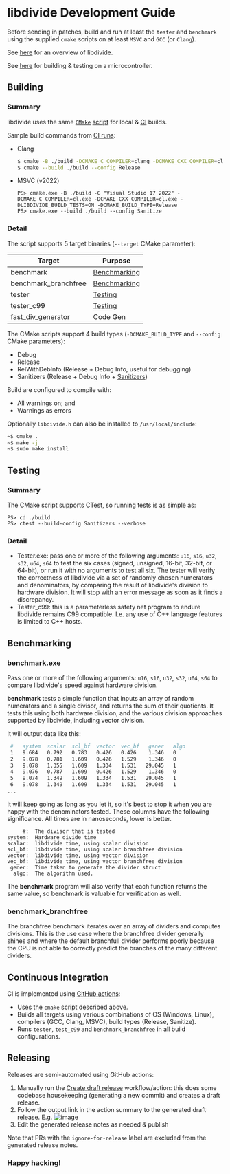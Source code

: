 # libdivide Development Guide

Before sending in patches, build and run at least the ```tester``` and ```benchmark``` using the supplied ```cmake``` scripts on at least ```MSVC``` and ```GCC``` (or ```Clang```).

See [here](../README.md) for an overview of libdivide.

See [here](../test/avr/readme.md) for building & testing on a microcontroller.

## Building

### Summary

libdivide uses the same [```CMake```](https://cmake.org/) [script](./CMakeLists.txt) for local & [CI](#continuous-integration) builds. 

Sample build commands from [CI runs](https://github.com/ridiculousfish/libdivide/actions/workflows/canary_build.yml):
* Clang
  ```bash
  $ cmake -B ./build -DCMAKE_C_COMPILER=clang -DCMAKE_CXX_COMPILER=clang++ -DLIBDIVIDE_BUILD_TESTS=ON -DCMAKE_BUILD_TYPE=Release
  $ cmake --build ./build --config Release
  ```
* MSVC (v2022)
  ```pwsh
  PS> cmake.exe -B ./build -G "Visual Studio 17 2022" -DCMAKE_C_COMPILER=cl.exe -DCMAKE_CXX_COMPILER=cl.exe -DLIBDIVIDE_BUILD_TESTS=ON -DCMAKE_BUILD_TYPE=Release
  PS> cmake.exe --build ./build --config Sanitize
  ```

### Detail

The script supports 5 target binaries (```--target``` CMake parameter):

| Target               | Purpose                       |
|----------------------|-------------------------------|
| benchmark            | [Benchmarking](#benchmarking) |
| benchmark_branchfree | [Benchmarking](#benchmarking) |
| tester               | [Testing](#testing)           |
| tester_c99           | [Testing](#testing)           |
| fast_div_generator   | Code Gen                      |

The CMake scripts support 4 build types (```-DCMAKE_BUILD_TYPE``` and ```--config``` CMake parameters):

* Debug
* Release
* RelWithDebInfo (Release + Debug Info, useful for debugging)
* Sanitizers (Release + Debug Info + [Sanitizers](https://github.com/google/sanitizers))

Build are configured to compile with:
  * All warnings on; and
  * Warnings as errors

Optionally ```libdivide.h``` can also be installed to ```/usr/local/include```:

```bash
~$ cmake .
~$ make -j
~$ sudo make install
```

## Testing

### Summary

The CMake script supports CTest, so running tests is as simple as:

```pwsh
PS> cd ./build
PS> ctest --build-config Sanitizers --verbose
```

### Detail

* Tester.exe: pass one or more of the following arguments: ```u16```, ```s16```, ```u32```, ```s32```, ```u64```, ```s64``` to test the six cases (signed, unsigned, 16-bit, 32-bit, or 64-bit), or run it with no arguments to test all six. The tester will verify the correctness of libdivide via a set of randomly chosen numerators and denominators, by comparing the result of libdivide's division to hardware division. It will stop with an error message as soon as it finds a discrepancy.
* Tester_c99: this is a parameterless safety net program to endure libdivide remains C99 compatible. I.e. any use of C++ language features is limited to C++ hosts.

## Benchmarking

### benchmark.exe

Pass one or more of the following arguments: ```u16```, ```s16```, ```u32```, ```s32```, ```u64```, ```s64``` to compare libdivide's speed against hardware division.

**benchmark** tests a simple function that inputs an array of random numerators and a single divisor, and returns the sum of their quotients. It tests this using both hardware division, and the various division approaches supported by libdivide, including vector division.

It will output data like this:

```bash
 #   system  scalar  scl_bf  vector  vec_bf   gener   algo
 1   9.684   0.792   0.783   0.426   0.426    1.346   0
 2   9.078   0.781   1.609   0.426   1.529    1.346   0
 3   9.078   1.355   1.609   1.334   1.531   29.045   1
 4   9.076   0.787   1.609   0.426   1.529    1.346   0
 5   9.074   1.349   1.609   1.334   1.531   29.045   1
 6   9.078   1.349   1.609   1.334   1.531   29.045   1
...
```

It will keep going as long as you let it, so it's best to stop it when you are happy with the denominators tested. These columns have the following significance. All times are in nanoseconds, lower is better.

```
     #:  The divisor that is tested
system:  Hardware divide time
scalar:  libdivide time, using scalar division
scl_bf:  libdivide time, using scalar branchfree division
vector:  libdivide time, using vector division
vec_bf:  libdivide time, using vector branchfree division
 gener:  Time taken to generate the divider struct
  algo:  The algorithm used.
```

The **benchmark** program will also verify that each function returns the same value, so benchmark is valuable for verification as well.

### benchmark_branchfree

The branchfree benchmark iterates over an array of dividers and computes divisions. This is the use case where the branchfree divider generally shines and where the default branchfull divider performs poorly because the CPU is not able to correctly predict the branches of the many different dividers.

## Continuous Integration

CI is implemented using [GitHub actions](https://github.com/ridiculousfish/libdivide/actions):

* Uses the ```cmake``` script described above.
* Builds all targets using various combinations of OS (Windows, Linux), compilers (GCC, Clang, MSVC), build types (Release, Sanitize).
* Runs ```tester```, ```test_c99``` and ```benchmark_branchfree``` in all build configurations.

## Releasing

Releases are semi-automated using GitHub actions:

1. Manually run the [Create draft release](https://github.com/ridiculousfish/libdivide/actions/workflows/prepare_release.yml) workflow/action: this does some codebase housekeeping (generating a new commit) and creates a draft release. 
2. Follow the output link in the action summary to the generated draft release. E.g. ![image](https://github.com/user-attachments/assets/7e8393f7-f204-4b3a-af37-de5e187479dc)
3. Edit the generated release notes as needed & publish

Note that PRs with the ```ignore-for-release``` label are excluded from the generated release notes.

### Happy hacking!